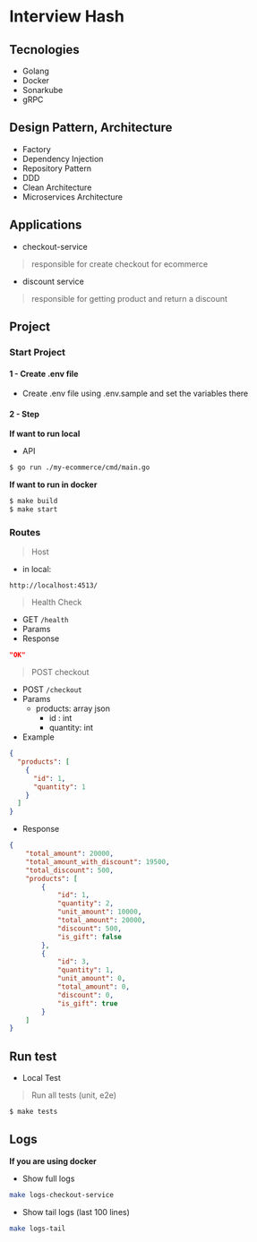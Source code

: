 # Interview Hash


## Tecnologies
- Golang
- Docker
- Sonarkube
- gRPC

## Design Pattern, Architecture
- Factory
- Dependency Injection
- Repository Pattern
- DDD
- Clean Architecture
- Microservices Architecture

## Applications
- checkout-service
> responsible for create checkout for ecommerce
- discount service
> responsible for getting product and return a discount

## Project
### Start Project
#### 1 - Create .env file
- Create .env file using .env.sample and set the variables there

#### 2 - Step
**If want to run local**
- API
```bash
$ go run ./my-ecommerce/cmd/main.go
```

**If want to run in docker**
```bash
$ make build
$ make start
```

### Routes
> Host
- in local:

`http://localhost:4513/`

> Health Check
- GET `/health`
- Params
- Response
```json
"OK"
```

> POST checkout
- POST `/checkout`
- Params
    - products: array json
        - id : int
        - quantity: int
- Example
```json
{
  "products": [
    {
      "id": 1,
      "quantity": 1
    }
  ]
}
```
- Response
```json
{
    "total_amount": 20000, 
    "total_amount_with_discount": 19500,
    "total_discount": 500,
    "products": [
        {
            "id": 1,
            "quantity": 2,
            "unit_amount": 10000, 
            "total_amount": 20000,
            "discount": 500,
            "is_gift": false
        },
        {
            "id": 3,
            "quantity": 1,
            "unit_amount": 0,
            "total_amount": 0, 
            "discount": 0,
            "is_gift": true
        }
    ]
}
```

## Run test
- Local Test
> Run all tests (unit, e2e)
```bash
$ make tests
```

## Logs
**If you are using docker**
- Show full logs
```bash
make logs-checkout-service
```

- Show tail logs (last 100 lines)
```bash
make logs-tail
```